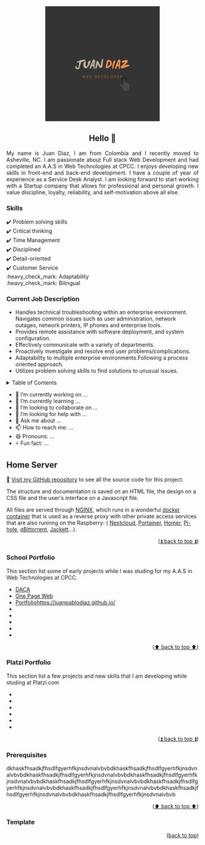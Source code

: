 <div id="top"></div>
<!--
[![Contributors][contributors-shield]][contributors-url]
[![Forks][forks-shield]][forks-url]
[![Stargazers][stars-shield]][stars-url]
[![Issues][issues-shield]][issues-url]
[![MIT License][license-shield]][license-url]
[![LinkedIn][linkedin-shield]][linkedin-url]
-->


<!-- PROJECT LOGO -->
<div align="center">
  <a href="#">
    <img src="images/logo_JuanDiaz.PNG" alt="Logo" width="300" height="300">
  </a>

  <h2 align="center">Hello 👋</h2>
  <p align="justify">
My name is Juan Diaz, I am from Colombia and I recently moved to Asheville, NC.
I am passionate about Full stack Web Development and had completed an A.A.S in Web Technologies at CPCC. I enjoys developing new skills in front-end and back-end development. I have a couple of year of experience as a Service Desk Analyst. I am looking forward to start working with a Startup company that allows for professional and personal growth. I value discipline, loyalty, reliability, and self-motivation above all else.</p>
</div>

<div>
  <h3>Skills</h3>
  <div>✔️ Problem solving skills</div>
  <div>✔️ Critical thinking</div>
  <div>✔️ Time Management</div>
  <div>✔️ Disciplined</div>
  <div>✔️ Detail-oriented</div>
  <div>✔️ Customer Service</div>
  <div>:heavy_check_mark: Adaptability</div>
  <div>:heavy_check_mark: Bilingual</div>

  <h3>Current Job Description</h3>
  <ul>
    <li>Handles technical troubleshooting within an enterprise environment. Navigates common issues such as user administration, network outages, network printers, IP phones and enterprise tools.</li>
    <li>Provides remote assistance with software deployment, and system configuration.</li>
    <li>Effectively communicate with a variety of departments.</li>
    <li>Proactively investigate and resolve end user problems/complications. </li>
    <li>Adaptability to multiple enterprise environments.Following a process oriented approach. </li>
    <li>Utilizes problem solving skills to find solutions to unusual issues. </li>
  </ul>
</div>
<!-- TABLE OF CONTENTS -->
<details>
  <summary>Table of Contents</summary>
  <ol>
    <li>
      <a href="#recentProjects">Most Recent Projects</a>
      <ul>
        <li><a href="#home-server">Home Server</a></li>
        <li><a href="#School portfolio">School Portfolio</a></li>
        <li><a href="#web-page">Web Page</a></li>
      </ul>
    </li>
  </ol>
</details>

- 🔭 I’m currently working on ...
- 🌱 I’m currently learning ...
- 👯 I’m looking to collaborate on ...
- 🤔 I’m looking for help with ...
- 💬 Ask me about ...
- 📫 How to reach me: ...
- 😄 Pronouns: ...
- ⚡ Fun fact: ...

<!-- ABOUT THE PROJECT -->
## Home Server

:link: [Visit my GitHub repository](https://github.com/JuanPabloDiaz/SelfHosting-PiServer) to see all the source code for this project.

<p>
The structure and documentation is saved on an HTML file, the
design on a CSS file and the user's interface on a Javascript
file.
</p>
<p>
All files are served through <a href="https://www.nginx.com/ " target="_blank " rel="noopener noreferrer ">NGINX</a>, which runs in a wonderful
<a href="https://github.com/linuxserver/docker-letsencrypt " target="_blank " rel="noopener noreferrer ">docker container</a> that is used as a reverse proxy with other
private access services that are also runinng on the Raspberry:
( <a href="https://nextcloud.com/ " target="_blank " rel="noopener noreferrer ">Nextcloud</a>, <a href="https://portainer.com " target="_blank " rel="noopener noreferrer ">Portainer</a>, <a href="https://hub.docker.com/r/b4bz/homer
" target="_blank " rel="noopener noreferrer ">Homer</a>, <a href="https://pi-hole.net/ " target="_blank " rel="noopener noreferrer ">Pi-hole</a>, <a href="https://github.com/linuxserver/docker-qbittorrent " target="_blank " rel="noopener
noreferrer ">qBittorrent</a>, <a href="https://fleet.linuxserver.io/image?name=linuxserver/jackett " target="_blank " rel="noopener noreferrer ">Jackett</a>…).
</p>

<p align="right">(<a href="#top">⏫ back to top ⏫</a>)</p>



### School Portfolio

This section list some of early projects while I was studing for my A.A.S in Web Technologies at CPCC.

* [DACA](https://DACA.org/)
* [One Page Web](https://reactjs.org/)
* [Portfolio](https:///)https://juanpablodiaz.github.io/
* [](https:///)
* [](https:///)
* [](https:///)
* [](https:///)
* [](https:///)


<p align="right">(<a href="#top">⬆️ back to top ⬆️</a>)</p>



<!-- GETTING STARTED -->
### Platzi Portfolio

This section list a few projects and new skills that I am developing while studing at Platzi.com

* [](https:///)
* [](https:///)
* [](https:///)
* [](https:///)
* [](https:///)
* [](https:///)

<p align="right">(<a href="#top">⏫ back to top ⏫</a>)</p>


### Prerequisites

dkhaskfhsadkjfhsdlfgyerhfkjnsdvnalvbvbdkhaskfhsadkjfhsdlfgyerhfkjnsdvnalvbvbdkhaskfhsadkjfhsdlfgyerhfkjnsdvnalvbvbdkhaskfhsadkjfhsdlfgyerhfkjnsdvnalvbvbdkhaskfhsadkjfhsdlfgyerhfkjnsdvnalvbvbdkhaskfhsadkjfhsdlfgyerhfkjnsdvnalvbvbdkhaskfhsadkjfhsdlfgyerhfkjnsdvnalvbvbdkhaskfhsadkjfhsdlfgyerhfkjnsdvnalvbvbdkhaskfhsadkjfhsdlfgyerhfkjnsdvnalvbvb
<p align="right">(<a href="#top">⬆️ back to top ⬆️</a>)</p>


### Template

<!--
Hi there 👋
✨ _special_ ✨

Here are some ideas to get you started:

- 🔭 I’m currently working on ...
- 🌱 I’m currently learning ...
- 👯 I’m looking to collaborate on ...
- 🤔 I’m looking for help with ...
- 💬 Ask me about ...
- 📫 How to reach me: ...
- 😄 Pronouns: ...
- ⚡ Fun fact: ...
-->


<p align="right">(<a href="#top">back to top</a>)</p>


